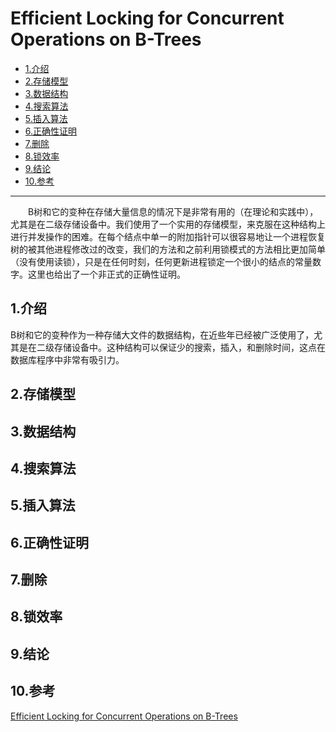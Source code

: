 # Efficient Locking for Concurrent Operations on B-Trees

* [1.介绍](#1.介绍)
* [2.存储模型](2.存储模型)
* [3.数据结构](3.数据结构)
* [4.搜索算法](4.搜索算法)
* [5.插入算法](5.插入算法)
* [6.正确性证明](6.正确性证明)
* [7.删除](7.删除)
* [8.锁效率](8.锁效率)
* [9.结论](9.结论)
* [10.参考](10.参考)

---------------------------------------------------------
　　B树和它的变种在存储大量信息的情况下是非常有用的（在理论和实践中），尤其是在二级存储设备中。我们使用了一个实用的存储模型，来克服在这种结构上进行并发操作的困难。在每个结点中单一的附加指针可以很容易地让一个进程恢复树的被其他进程修改过的改变，我们的方法和之前利用锁模式的方法相比更加简单（没有使用读锁），只是在任何时刻，任何更新进程锁定一个很小的结点的常量数字。这里也给出了一个非正式的正确性证明。

## 1.介绍
B树和它的变种作为一种存储大文件的数据结构，在近些年已经被广泛使用了，尤其是在二级存储设备中。这种结构可以保证少的搜索，插入，和删除时间，这点在数据库程序中非常有吸引力。

## 2.存储模型

## 3.数据结构

## 4.搜索算法

## 5.插入算法

## 6.正确性证明

## 7.删除

## 8.锁效率

## 9.结论

## 10.参考
[Efficient Locking for Concurrent Operations on B-Trees](https://pages.cs.wisc.edu/~zuyu/summaries/cs764/bLinkTree)